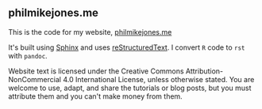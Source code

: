 ## philmikejones.me

This is the code for my website, [philmikejones.me](https://philmikejones.me)

It's built using [Sphinx](https://www.sphinx-doc.org/en/master/index.html) and uses [reStructuredText](https://www.sphinx-doc.org/en/master/usage/restructuredtext/index.html).
I convert `R` code to `rst` with `pandoc`.

Website text is licensed under the Creative Commons Attribution-NonCommercial 4.0 International License, unless otherwise stated.
You are welcome to use, adapt, and share the tutorials or blog posts, but you must attribute them and you can't make money from them.
